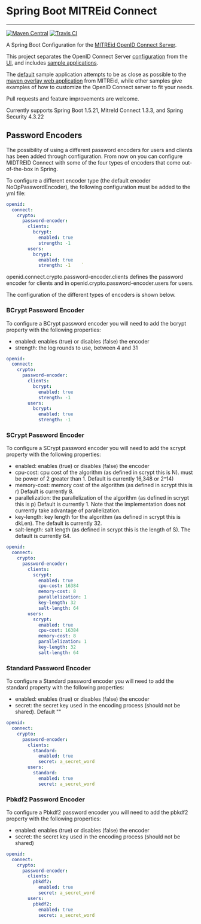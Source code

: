 # Spring Boot MITREid Connect
---

[![Maven Central](https://maven-badges.herokuapp.com/maven-central/net.simpledynamics/openid-connect-server-spring-boot-config/badge.svg)](https://maven-badges.herokuapp.com/maven-central/net.simpledynamics/openid-connect-server-spring-boot-config) [![Travis CI](https://travis-ci.org/simpledynamics/openid-connect-server-spring-boot.svg?branch=master)](https://travis-ci.org/simpledynamics/openid-connect-server-spring-boot)

A Spring Boot Configuration for the [MITREid OpenID Connect Server](https://github.com/mitreid-connect/OpenID-Connect-Java-Spring-Server). 

This project separates the OpenID Connect Server [configuration](openid-connect-server-spring-boot-config) from the [UI](openid-connect-server-spring-boot-ui-thymeleaf), and includes [sample applications](samples). 

The [default](samples/default) sample application attempts to be as close as possible to the [maven overlay web application](https://github.com/mitreid-connect/OpenID-Connect-Java-Spring-Server/tree/master/openid-connect-server-webapp) from MITREid, while other samples give examples of how to customize the OpenID Connect server to fit your needs.

Pull requests and feature improvements are welcome.

Currently supports Spring Boot 1.5.21, MitreId Connect 1.3.3, and Spring Security 4.3.22

## Password Encoders

The possibility of using a different password encoders for users and clients has been added through configuration. From now on you can configure MIDTREID Connect with some of the four types of encoders that come out-of-the-box in Spring.

To configure a different encoder type (the default encoder NoOpPasswordEncoder), the following configuration must be added to the yml file:

```yaml
openid:
  connect:
    crypto:
      password-encoder:
        clients:
          bcrypt:
            enabled: true
            strength: -1
        users:
          bcrypt: 
            enabled: true
            strength: -1    `
```            
            
openid.connect.crypto.password-encoder.clients defines the password encoder for clients and in openid.crypto.password-encoder.users for users.            

The configuration of the different types of encoders is shown below.          

### BCrypt Password Encoder
To configure a BCrypt password encoder you will need to add the bcrypt property with the following properties:

 * enabled: enables (true) or disables (false) the encoder
 * strength: the log rounds to use, between 4 and 31

```yaml
openid:
  connect:
    crypto:
      password-encoder:
        clients:
          bcrypt:
            enabled: true
            strength: -1
        users:
          bcrypt: 
            enabled: true
            strength: -1   
```  

### SCrypt Password Encoder
To configure a SCrypt password encoder you will need to add the scrypt property with the following properties:

 * enabled: enables (true) or disables (false) the encoder
 * cpu-cost: cpu cost of the algorithm (as defined in scrypt this is N).  must be power of 2 greater than 1. Default is currently 16,348 or 2^14)
 * memory-cost: memory cost of the algorithm (as defined in scrypt this is r) Default is currently 8.
 * parallelization: the parallelization of the algorithm (as defined in scrypt this is p) Default is currently 1. Note that the implementation does not currently take advantage of parallelization.
 * key-length: key length for the algorithm (as defined in scrypt this is dkLen). The default is currently 32.
 * salt-length: salt length (as defined in scrypt this is the length of S). The default is currently 64.

```yaml
openid:
  connect:
    crypto:
      password-encoder:
        clients:
          scrypt:
            enabled: true
            cpu-cost: 16384
            memory-cost: 8
            parallelization: 1
            key-length: 32
            salt-length: 64
        users:
          scrypt: 
            enabled: true
            cpu-cost: 16384
            memory-cost: 8
            parallelization: 1
            key-length: 32
            salt-length: 64 
```  

### Standard Password Encoder
To configure a Standard password encoder you will need to add the standard property with the following properties:

 * enabled: enables (true) or disables (false) the encoder
 * secret: the secret key used in the encoding process (should not be shared). Default ""

```yaml
openid:
  connect:
    crypto:
      password-encoder:
        clients:
          standard:
            enabled: true
            secret: a_secret_word
        users:
          standard: 
            enabled: true
            secret: a_secret_word     
```            
### Pbkdf2 Password Encoder
To configure a Pbkdf2 password encoder you will need to add the pbkdf2 property with the following properties:

 * enabled: enables (true) or disables (false) the encoder
 * secret: the secret key used in the encoding process (should not be shared)

```yaml
openid:
  connect:
    crypto:
      password-encoder:
        clients:
          pbkdf2:
            enabled: true
            secret: a_secret_word
        users:
          pbkdf2: 
            enabled: true
            secret: a_secret_word
```                      
